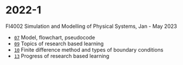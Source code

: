 # 2022-1
FI4002 Simulation and Modelling of Physical Systems, Jan - May 2023

+ [`07`](https://github.com/dudung/fi4002-01-2022-1/tree/main/note/07/text) Model, flowchart, pseudocode
+ [`09`](https://github.com/dudung/fi4002-01-2022-1/tree/main/note/09/text) Topics of research based learning
+ [`10`](https://github.com/dudung/fi4002-01-2022-1/tree/main/note/10/text) Finite difference method and types of boundary conditions
+ [`13`](https://github.com/dudung/fi4002-01-2022-1/tree/main/note/13/text) Progress of research based learning
